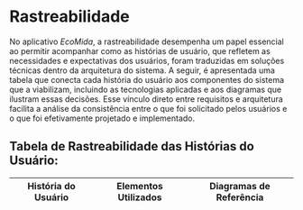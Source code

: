 # Rastreabilidade 

No aplicativo *EcoMida*, a rastreabilidade desempenha um papel essencial ao permitir acompanhar como as histórias de usuário, que refletem as necessidades e expectativas dos usuários, foram traduzidas em soluções técnicas dentro da arquitetura do sistema. A seguir, é apresentada uma tabela que conecta cada história do usuário aos componentes do sistema que a viabilizam, incluindo as tecnologias aplicadas e aos diagramas que ilustram essas decisões. Esse vínculo direto entre requisitos e arquitetura facilita a análise da consistência entre o que foi solicitado pelos usuários e o que foi efetivamente projetado e implementado.

## Tabela de Rastreabilidade das Histórias do Usuário:

|**História do Usuário**|**Elementos Utilizados**|**Diagramas de Referência**|
|-|-|-|
